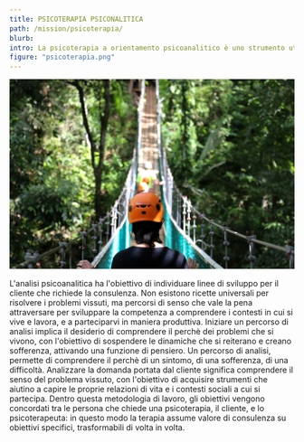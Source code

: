 ```yaml
---
title: PSICOTERAPIA PSICONALITICA
path: /mission/psicoterapia/
blurb: 
intro: La psicoterapia a orientamento psicoanalitico è uno strumento utile a capire i problemi vissuti quotidianamente nei contesti di appartenenza.
figure: "psicoterapia.png"
---
```

![alt text](psicoterapia.jpg)



L'analisi psicoanalitica ha l'obiettivo di individuare linee di sviluppo per il cliente che richiede la consulenza.
Non esistono ricette universali per risolvere i problemi vissuti, ma percorsi di senso che vale la pena attraversare per sviluppare la competenza a comprendere i contesti in cui si vive e lavora, e a parteciparvi in maniera produttiva.
Iniziare un percorso di analisi implica il desiderio di comprendere il perchè dei problemi che si vivono, con l'obiettivo di sospendere le dinamiche che si reiterano e creano sofferenza, attivando una funzione di pensiero.
Un percorso di analisi, permette di comprendere il perchè di un sintomo, di una sofferenza, di una difficoltà.
Analizzare la domanda portata dal cliente significa comprendere il senso del problema vissuto, con l'obiettivo di acquisire strumenti che aiutino a capire le proprie relazioni di vita e i contesti sociali a cui si partecipa.
Dentro questa metodologia di lavoro, gli obiettivi vengono concordati tra le persona che chiede una psicoterapia, il cliente, e lo psicoterapeuta: in questo modo la terapia assume valore di consulenza su obiettivi specifici, trasformabili di volta in volta.

